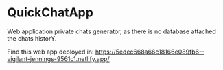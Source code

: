 # QuickChatApp

Web application private chats generator, as there is no database attached the chats historY.

Find this web app deployed in: https://5edec668a66c18166e089fb6--vigilant-jennings-9561c1.netlify.app/
